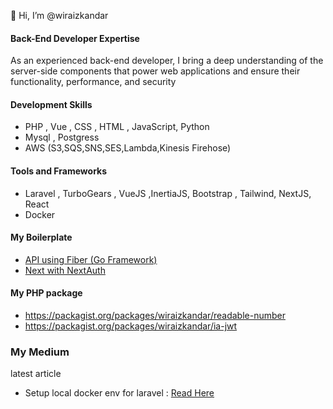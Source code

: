 👋 Hi, I’m @wiraizkandar

#### Back-End Developer Expertise

As an experienced back-end developer, I bring a deep understanding of the server-side components that power web applications and ensure their functionality, performance, and security

#### Development Skills

- PHP , Vue , CSS , HTML , JavaScript, Python
- Mysql , Postgress
- AWS (S3,SQS,SNS,SES,Lambda,Kinesis Firehose)

#### Tools and Frameworks

- Laravel , TurboGears , VueJS ,InertiaJS, Bootstrap , Tailwind, NextJS, React
- Docker 

#### My Boilerplate
- [API using Fiber (Go Framework)](https://github.com/wiraizkandar/fiberapi)
- [Next with NextAuth](https://github.com/wiraizkandar/next-auth-sample) 

#### My PHP package
- https://packagist.org/packages/wiraizkandar/readable-number
- https://packagist.org/packages/wiraizkandar/ia-jwt

### My Medium 
latest article 
- Setup local docker env for laravel : [Read Here](https://medium.com/@wiraizkandar1/how-to-use-docker-in-laravel-for-local-development-e684b67ff41b) 
<!---
wiraizkandar/wiraizkandar is a ✨ special ✨ repository because its `README.md` (this file) appears on your GitHub profile.
You can click the Preview link to take a look at your changes.
--->
